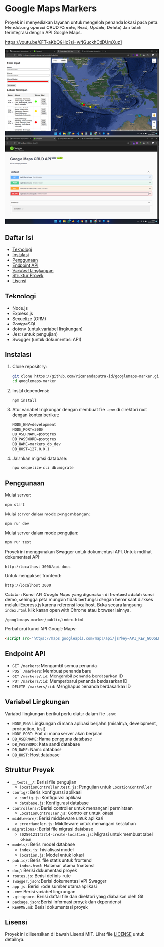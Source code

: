 # Google Maps Markers

Proyek ini menyediakan layanan untuk mengelola penanda lokasi pada peta. Mendukung operasi CRUD (Create, Read, Update, Delete) dan telah terintegrasi dengan API Google Maps.

https://youtu.be/8FT-aKbQGHc?si=wNGuckhCdDUmXuz1

![Contoh Gambar](./doc/image-01.png)
![Contoh Gambar](./doc/image-02.png)

## Daftar Isi

- [Teknologi](#teknologi)
- [Instalasi](#instalasi)
- [Penggunaan](#penggunaan)
- [Endpoint API](#endpoint-api)
- [Variabel Lingkungan](#variabel-lingkungan)
- [Struktur Proyek](#struktur-proyek)
- [Lisensi](#lisensi)

## Teknologi

- Node.js
- Express.js
- Sequelize (ORM)
- PostgreSQL
- dotenv (untuk variabel lingkungan)
- Jest (untuk pengujian)
- Swagger (untuk dokumentasi API)

## Instalasi

1. Clone repository:
    ```sh
    git clone https://github.com/rioanandaputra-id/googlemaps-marker.git
    cd googlemaps-marker
    ```

2. Instal dependensi:
    ```sh
    npm install
    ```

3. Atur variabel lingkungan dengan membuat file `.env` di direktori root dengan konten berikut:
    ```env
    NODE_ENV=development
    NODE_PORT=3000
    DB_USERNAME=postgres
    DB_PASSWORD=postgres
    DB_NAME=markers_db_dev
    DB_HOST=127.0.0.1
    ```

4. Jalankan migrasi database:
    ```sh
    npx sequelize-cli db:migrate
    ```

## Penggunaan

Mulai server:
```sh
npm start
```

Mulai server dalam mode pengembangan:
```sh
npm run dev
```

Mulai server dalam mode pengujian:
```sh
npm run test
```

Proyek ini menggunakan Swagger untuk dokumentasi API. Untuk melihat dokumentasi API:
```
http://localhost:3000/api-docs
```

Untuk mengakses frontend:
```
http://localhost:3000
```

Catatan: Kunci API Google Maps yang digunakan di frontend adalah kunci demo, sehingga peta mungkin tidak berfungsi dengan benar saat diakses melalui Express.js karena referensi localhost. Buka secara langsung `index.html` klik kanan open with Chrome atau browser lainnya.
```
/googlemaps-marker/public/index.html
```

Perbaharui kunci API Google Maps:
```html
<script src="https://maps.googleapis.com/maps/api/js?key=API_KEY_GOOGLE_MAPS&libraries=places&callback=initMap" defer></script>
```

## Endpoint API

- `GET /markers`: Mengambil semua penanda
- `POST /markers`: Membuat penanda baru
- `GET /markers/:id`: Mengambil penanda berdasarkan ID
- `PUT /markers/:id`: Memperbarui penanda berdasarkan ID
- `DELETE /markers/:id`: Menghapus penanda berdasarkan ID

## Variabel Lingkungan

Variabel lingkungan berikut perlu diatur dalam file `.env`:

- `NODE_ENV`: Lingkungan di mana aplikasi berjalan (misalnya, development, production, test)
- `NODE_PORT`: Port di mana server akan berjalan
- `DB_USERNAME`: Nama pengguna database
- `DB_PASSWORD`: Kata sandi database
- `DB_NAME`: Nama database
- `DB_HOST`: Host database

## Struktur Proyek

- `__tests__/`: Berisi file pengujian
    - `locationController.test.js`: Pengujian untuk `LocationController`
- `config/`: Berisi konfigurasi aplikasi
    - `config.js`: Konfigurasi aplikasi
    - `database.js`: Konfigurasi database
- `controllers/`: Berisi controller untuk menangani permintaan
    - `LocationController.js`: Controller untuk lokasi
- `middleware/`: Berisi middleware untuk aplikasi
    - `errorHandler.js`: Middleware untuk menangani kesalahan
- `migrations/`: Berisi file migrasi database
    - `20250121143714-create-location.js`: Migrasi untuk membuat tabel lokasi
- `models/`: Berisi model database
    - `index.js`: Inisialisasi model
    - `location.js`: Model untuk lokasi
- `public/`: Berisi file statis untuk frontend
    - `index.html`: Halaman utama frontend
- `doc/`: Berisi dokumentasi proyek
- `routes.js`: Berisi definisi rute
- `swagger.json`: Berisi dokumentasi API Swagger
- `app.js`: Berisi kode sumber utama aplikasi
- `.env`: Berisi variabel lingkungan
- `.gitignore`: Berisi daftar file dan direktori yang diabaikan oleh Git
- `package.json`: Berisi informasi proyek dan dependensi
- `README.md`: Berisi dokumentasi proyek

## Lisensi

Proyek ini dilisensikan di bawah Lisensi MIT. Lihat file [LICENSE](LICENSE) untuk detailnya.
